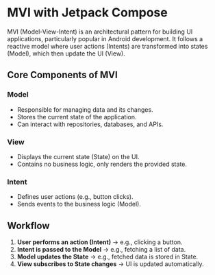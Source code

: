 # MVI with Jetpack Compose


MVI (Model-View-Intent) is an architectural pattern for building UI 
applications, particularly popular in Android development. It follows a 
reactive model where user actions (Intents) are transformed into states 
(Model), which then update the UI (View).

## Core Components of MVI

### Model
- Responsible for managing data and its changes.
- Stores the current state of the application.
- Can interact with repositories, databases, and APIs.

### View
- Displays the current state (State) on the UI.
- Contains no business logic, only renders the provided state.

### Intent
- Defines user actions (e.g., button clicks).
- Sends events to the business logic (Model).

## Workflow
1. **User performs an action (Intent)** → e.g., clicking a button.
2. **Intent is passed to the Model** → e.g., fetching a list of data.
3. **Model updates the State** → e.g., fetched data is stored in State.
4. **View subscribes to State changes** → UI is updated automatically.


